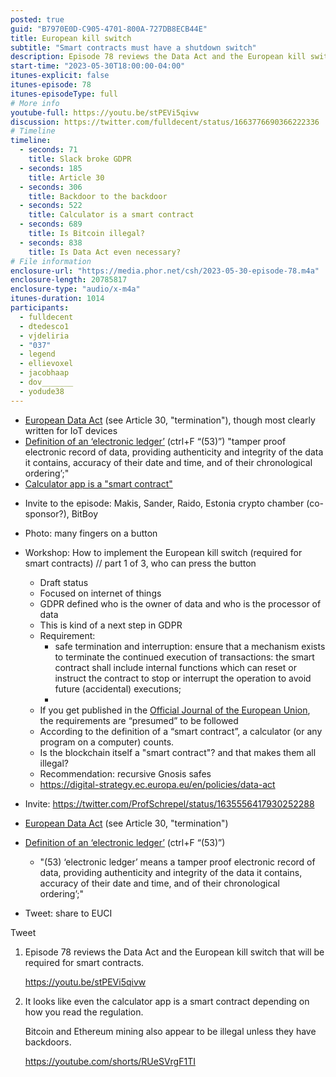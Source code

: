 ```yaml
---
posted: true
guid: "B7970E0D-C905-4701-800A-727DB8ECB44E"
title: European kill switch
subtitle: "Smart contracts must have a shutdown switch"
description: Episode 78 reviews the Data Act and the European kill switch that will be required for smart contracts. It discusses whether the calculator app is a smart contract itself, based on the regulation interpretation. The potential illegality of Bitcoin and Ethereum mining unless they have backdoors is also explored.
start-time: "2023-05-30T18:00:00-04:00"
itunes-explicit: false
itunes-episode: 78
itunes-episodeType: full
# More info
youtube-full: https://youtu.be/stPEVi5qivw
discussion: https://twitter.com/fulldecent/status/1663776690366222336
# Timeline
timeline:
  - seconds: 71
    title: Slack broke GDPR
  - seconds: 185
    title: Article 30
  - seconds: 306
    title: Backdoor to the backdoor
  - seconds: 522
    title: Calculator is a smart contract
  - seconds: 689
    title: Is Bitcoin illegal?
  - seconds: 838
    title: Is Data Act even necessary?
# File information
enclosure-url: "https://media.phor.net/csh/2023-05-30-episode-78.m4a"
enclosure-length: 20785817
enclosure-type: "audio/x-m4a"
itunes-duration: 1014
participants:
  - fulldecent
  - dtedesco1
  - vjdeliria
  - "037"
  - legend
  - ellievoxel
  - jacobhaap
  - dov_______
  - yodude38
---
```


- [European Data Act](https://eur-lex.europa.eu/legal-content/EN/TXT/HTML/?uri=CELEX:52022PC0068#article-30) (see Article 30, "termination"), though most clearly written for IoT devices
- [Definition of an ‘electronic ledger’](https://eur-lex.europa.eu/legal-content/EN/TXT/HTML/?uri=CELEX:52021PC0281&from=EN) (ctrl+F “(53)”) "tamper proof electronic record of data, providing authenticity and integrity of the data it contains, accuracy of their date and time, and of their chronological ordering’;"
- [Calculator app is a "smart contract"](https://twitter.com/ProfSchrepel/status/1635556417930252288)

<!--end of quick notes-->

- Invite to the episode: Makis, Sander, Raido, Estonia crypto chamber (co-sponsor?), BitBoy
- Photo: many fingers on a button
- Workshop: How to implement the European kill switch (required for smart contracts) // part 1 of 3, who can press the button
  - Draft status
  - Focused on internet of things
  - GDPR defined who is the owner of data and who is the processor of data
  - This is kind of a next step in GDPR
  - Requirement:
    - safe termination and interruption: ensure that a mechanism exists to terminate the continued execution of transactions: the smart contract shall include internal functions which can reset or instruct the contract to stop or interrupt the operation to avoid future (accidental) executions; 
    - 
  - If you get published in the [Official Journal of the European Union](https://en.wikipedia.org/wiki/Official_Journal_of_the_European_Union), the requirements are “presumed” to be followed
  - According to the definition of a “smart contract”, a calculator (or any program on a computer) counts.
  - Is the blockchain itself a "smart contract"? and that makes them all illegal?
  - Recommendation: recursive Gnosis safes
  - https://digital-strategy.ec.europa.eu/en/policies/data-act

- Invite: https://twitter.com/ProfSchrepel/status/1635556417930252288
- [European Data Act](https://eur-lex.europa.eu/legal-content/EN/TXT/HTML/?uri=CELEX:52022PC0068#article-30) (see Article 30, "termination")
- [Definition of an ‘electronic ledger’](https://eur-lex.europa.eu/legal-content/EN/TXT/HTML/?uri=CELEX:52021PC0281&from=EN) (ctrl+F “(53)”)
  - "(53) ‘electronic ledger’ means a tamper proof electronic record of data, providing authenticity and integrity of the data it contains, accuracy of their date and time, and of their chronological ordering’;"
- Tweet: share to EUCI

Tweet

1. Episode 78 reviews the Data Act and the European kill switch that will be required for smart contracts.

   https://youtu.be/stPEVi5qivw

2. It looks like even the calculator app is a smart contract depending on how you read the regulation.

   Bitcoin and Ethereum mining also appear to be illegal unless they have backdoors.

   https://youtube.com/shorts/RUeSVrgF1TI